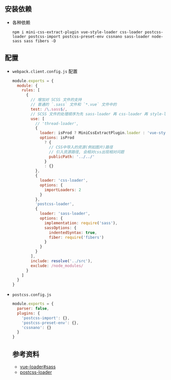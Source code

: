 ## 安装依赖
- 各种依赖
  ```
  npm i mini-css-extract-plugin vue-style-loader css-loader postcss-loader postcss-import postcss-preset-env cssnano sass-loader node-sass sass fibers -D
  ```
## 配置
- `webpack.client.config.js` 配置
  ```javascript
  module.exports = {
    module: {
      rules: [
        {
          // 增加对 SCSS 文件的支持
          // 普通的 `.sass` 文件和 `*.vue` 文件中的
          test: /\.sass$/,
          // SCSS 文件的处理顺序为先 sass-loader 再 css-loader 再 style-loader
          use: [
            // 'thread-loader',
            {
              loader: isProd ? MiniCssExtractPlugin.loader : 'vue-style-loader',
              options: isProd
                ? {
                  // CSS中导入的资源(例如图片)路径
                  // 引入资源路径, 会相对css出现相对问题
                  publicPath: '../../'
                }
                : {}
            },
            {
              loader: 'css-loader',
              options: {
                importLoaders: 2
              }
            },
            'postcss-loader',
            {
              loader: 'sass-loader',
              options: {
                implementation: require('sass'),
                sassOptions: {
                  indentedSyntax: true,
                  fiber: require('fibers')
                }
              }
            }
          ],
          include: resolve('../src'),
          exclude: /node_modules/
        }
      ]
    }
  }
  ```
- `postcss.config.js`
  ```javascript
  module.exports = {
    parser: false,
    plugins: {
      'postcss-import': {},
      'postcss-preset-env': {},
      'cssnano': {}
    }
  }
  ```
  ## 参考资料
  - [vue-loader#sass](https://vue-loader.vuejs.org/zh/guide/pre-processors.html#sass)
  - [postcss-loader](https://www.npmjs.com/package/postcss-loader)
